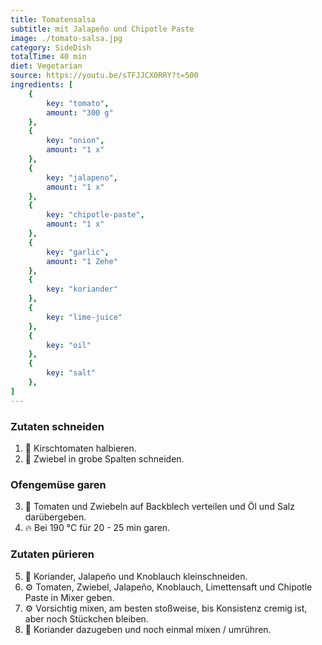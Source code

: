 ```yaml
---
title: Tomatensalsa
subtitle: mit Jalapeño und Chipotle Paste
image: ./tomato-salsa.jpg
category: SideDish
totalTime: 40 min
diet: Vegetarian
source: https://youtu.be/sTFJJCX0RRY?t=500
ingredients: [
    {
        key: "tomato",
        amount: "300 g"
    },
    {
        key: "onion",
        amount: "1 x"
    },
    {
        key: "jalapeno",
        amount: "1 x"
    },
    {
        key: "chipotle-paste",
        amount: "1 x"
    },
    {
        key: "garlic",
        amount: "1 Zehe"
    },
    {
        key: "koriander"
    },
    {
        key: "lime-juice"
    },
    {
        key: "oil"
    },
    {
        key: "salt"
    },
]
---
```


### Zutaten schneiden

1. 🔪 Kirschtomaten halbieren.
2. 🔪 <span class="i-onion">Zwiebel</span> in grobe Spalten schneiden.

### Ofengemüse garen

3. 🍅 <span class="i-tomato">Tomaten</span> und <span class="i-onion">Zwiebeln</span> auf Backblech verteilen und <span class="i-oil">Öl</span> und <span class="i-salt">Salz</span> darübergeben.
4. 🔥 Bei 190 °C für 20 - 25 min garen.

### Zutaten pürieren

5. 🔪 <span class="i-koriander">Koriander</span>, <span class="i-jalapeno">Jalapeño</span> und <span class="i-garlic">Knoblauch</span> kleinschneiden.
6. ⚙️ <span class="i-tomato">Tomaten</span>, <span class="i-onion">Zwiebel</span>, <span class="i-jalapeno">Jalapeño</span>, <span class="i-garlic">Knoblauch</span>, <span class="i-lime-juice">Limettensaft</span> und <span class="i-chipotle-paste">Chipotle Paste</span> in Mixer geben.
7. ⚙️ Vorsichtig mixen, am besten stoßweise, bis Konsistenz cremig ist, aber noch Stückchen bleiben.
8. 🌿 <span class="i-koriander">Koriander</span> dazugeben und noch einmal mixen / umrühren.
